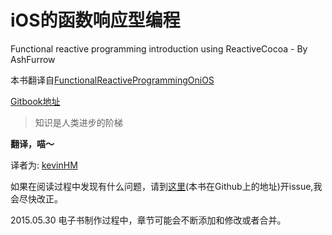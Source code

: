 iOS的函数响应型编程
==
Functional reactive programming introduction using ReactiveCocoa - By AshFurrow

本书翻译自[FunctionalReactiveProgrammingOniOS](http://leanpub.com/iosfrp)

[Gitbook地址](https://www.gitbook.com/book/kevinhm/functionalreactiveprogrammingonios/details)

>知识是人类进步的阶梯

**翻译，喵～**

译者为:
[kevinHM](https://github.com/KevinHM)

如果在阅读过程中发现有什么问题，请到[这里](https://github.com/KevinHM/FunctionalReactiveProgrammingOniOS)(本书在Github上的地址)开issue,我会尽快改正。

2015.05.30 电子书制作过程中，章节可能会不断添加和修改或者合并。
